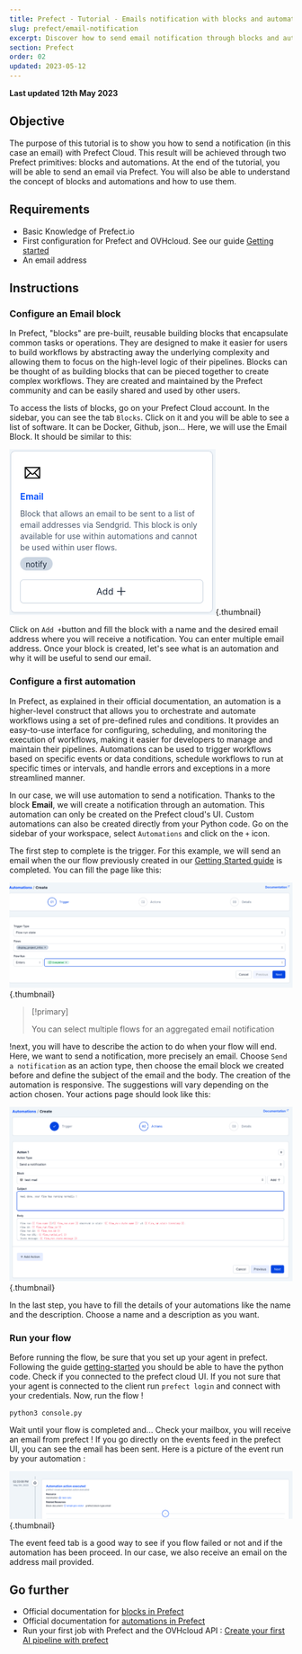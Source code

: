 ```yaml
---
title: Prefect - Tutorial - Emails notification with blocks and automations
slug: prefect/email-notification
excerpt: Discover how to send email notification through blocks and automations in Prefect Cloud
section: Prefect
order: 02
updated: 2023-05-12
---
```


**Last updated 12th May 2023**
 
## Objective

The purpose of this tutorial is to show you how to send a notification (in this case an email) with Prefect Cloud. This result will be achieved through two Prefect primitives: blocks and automations. At the end of the tutorial, you will be able to send an email via Prefect. You will also be able to understand the concept of blocks and automations and how to use them.  
 
## Requirements

- Basic Knowledge of Prefect.io
- First configuration for Prefect and OVHcloud. See our guide [Getting started](/pages/platform/integrations/prefect_guide_01_getting_started)
- An email address

## Instructions
 
### Configure an Email block

In Prefect, "blocks" are pre-built, reusable building blocks that encapsulate common tasks or operations. They are designed to make it easier for users to build workflows by abstracting away the underlying complexity and allowing them to focus on the high-level logic of their pipelines. Blocks can be thought of as building blocks that can be pieced together to create complex workflows. They are created and maintained by the Prefect community and can be easily shared and used by other users.

To access the lists of blocks, go on your Prefect Cloud account. In the sidebar, you can see the tab `Blocks`. Click on it and you will be able to see a list of software. It can be Docker, Github, json... Here, we will use the Email Block. It should be similar to this: 

![image](images/email_block.png){.thumbnail}

Click on `Add +`button and fill the block with a name and the desired email address where you will receive a notification. You can enter multiple email address. Once your block is created, let's see what is an automation and why it will be useful to send our email. 

### Configure a first automation

In Prefect, as explained in their official documentation, an automation is a higher-level construct that allows you to orchestrate and automate workflows using a set of pre-defined rules and conditions. It provides an easy-to-use interface for configuring, scheduling, and monitoring the execution of workflows, making it easier for developers to manage and maintain their pipelines. Automations can be used to trigger workflows based on specific events or data conditions, schedule workflows to run at specific times or intervals, and handle errors and exceptions in a more streamlined manner. 

In our case, we will use automation to send a notification. Thanks to the block **Email**, we will create a notification through an automation. This automation can only be created on the Prefect cloud's UI. Custom automations can also be created directly from your Python code. Go on the sidebar of your workspace, select `Automations` and click on the `+` icon. 

The first step to complete is the trigger. For this example, we will send an email when the our flow previously created in our [Getting Started guide](/pages/platform/integrations/prefect_guide_01_getting_started) is completed. You can fill the page like this:

![image](images/trigger.png){.thumbnail}

> [!primary]
>
> You can select multiple flows for an aggregated email notification
>

!next, you will have to describe the action to do when your flow  will end. Here, we want to send a notification, more precisely an email. Choose `Send a notification` as an action type, then choose the email block we created before and define the subject of the email and the body. The creation of the automation is responsive. The suggestions will vary depending on the action chosen. Your actions page should look like this: 

![image](images/actions.png){.thumbnail}

In the last step, you have to fill the details of your automations like the name and the description. Choose a name and a description as you want. 

### Run your flow

Before running the flow, be sure that you set up your agent in prefect. Following the guide [getting-started](/pages/platform/integrations/prefect_guide_01_getting_started) you should be able to have the python code. Check if you connected to the prefect cloud UI. If you not sure that your agent is connected to the client run `prefect login` and connect with your credentials. Now, run the flow !  

```console
python3 console.py
```

Wait until your flow is completed and... Check your mailbox, you will receive an email from prefect ! If you go directly on the events feed in the prefect UI, you can see the email has been sent. Here is a picture of the event run by your automation :

![image](images/result_email.png){.thumbnail}

The event feed tab is a good way to see if you flow failed or not and if the automation has been proceed. In our case, we also receive an email on the address mail provided. 

## Go further

- Official documentation for [blocks in Prefect](https://docs.prefect.io/concepts/blocks/)
- Official documentation for [automations in Prefect](https://docs.prefect.io/ui/automations/)
- Run your first job with Prefect and the OVHcloud API : [Create your first AI pipeline with prefect](/pages/platform/integrations/prefect_tuto_03_ai_pipeline)
